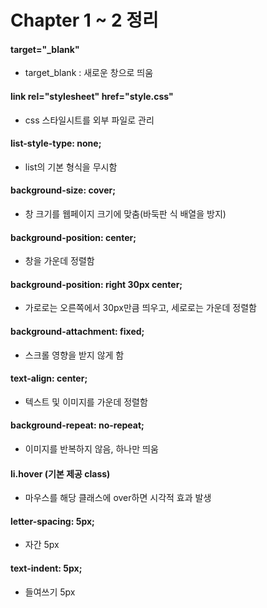# Chapter 1 ~ 2 정리

#### target="_blank"
* target_blank : 새로운 창으로 띄움
#### link rel="stylesheet" href="style.css"
* css 스타일시트를 외부 파일로 관리
#### list-style-type: none;
* list의 기본 형식을 무시함
#### background-size: cover;
* 창 크기를 웹페이지 크기에 맞춤(바둑판 식 배열을 방지)
#### background-position: center;
* 창을 가운데 정렬함
#### background-position: right 30px center;
* 가로로는 오른쪽에서 30px만큼 띄우고, 세로로는 가운데 정렬함
#### background-attachment: fixed;
* 스크롤 영향을 받지 않게 함
#### text-align: center;
* 텍스트 및 이미지를 가운데 정렬함
#### background-repeat: no-repeat;
* 이미지를 반복하지 않음, 하나만 띄움
#### li.hover (기본 제공 class)
* 마우스를 해당 클래스에 over하면 시각적 효과 발생
#### letter-spacing: 5px;
* 자간 5px
#### text-indent: 5px;
* 들여쓰기 5px
